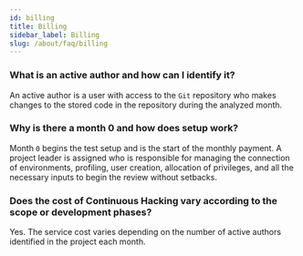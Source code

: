 ```yaml
---
id: billing
title: Billing
sidebar_label: Billing
slug: /about/faq/billing
---
```


### What is an active author and how can I identify it?
An active author is a user
with access to the `Git` repository
who makes changes to the stored code
in the repository
during the analyzed month.

### Why is there a month 0 and how does setup work?

Month `0` begins the test setup
and is the start of the monthly payment.
A project leader is assigned
who is responsible for managing
the connection of environments,
profiling, user creation,
allocation of privileges,
and all the necessary inputs
to begin the review without setbacks.

### Does the cost of Continuous Hacking vary according to the scope or development phases?
Yes.
The service cost varies
depending on the number of active authors
identified in the project each month.
